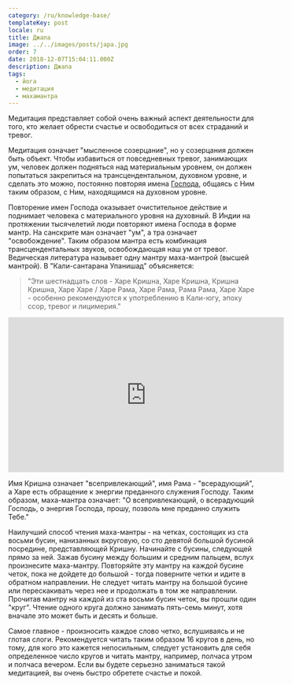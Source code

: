 ```yaml
---
category: /ru/knowledge-base/
templateKey: post
locale: ru
title: Джапа
image: ../../images/posts/japa.jpg
order: 7
date: 2018-12-07T15:04:11.000Z
description: Джапа
tags:
  - йога
  - медитация
  - махамантра
---
```

Медитация представляет собой очень важный аспект деятельности для того, кто желает обрести счастье и освободиться от всех страданий и тревог.

Медитация означает "мысленное созерцание", но у созерцания должен быть объект. Чтобы избавиться от повседневных тревог, занимающих ум, человек должен подняться над материальным уровнем, он должен попытаться закрепиться на трансцендентальном, духовном уровне, и сделать это можно, постоянно повторяя имена [Господа](/ru/krishna), общаясь с Ним таким образом, с Ним, находящимся на духовном уровне.

Повторение имен Господа оказывает очистительное действие и поднимает человека с материального уровня на духовный. В Индии на протяжении тысячелетий люди повторяют имена Господа в форме мантр. На санскрите ман означает "ум", а тра означает "освобождение". Таким образом мантра есть комбинация трансцендентальных звуков, освобождающая наш ум от тревог. Ведическая литература называет одну мантру маха-мантрой (высшей мантрой). В "Кали-сантарана Упанишад" объясняется:

>"Эти шестнадцать слов - Харе Кришна, Харе Кришна, Кришна Кришна, Харе Харе / Харе Рама, Харе Рама, Рама Рама, Харе Харе - особенно рекомендуются к употреблению в Кали-югу, эпоху ссор, тревог и лицимерия."

<iframe width="560" height="315" src="https://www.youtube.com/embed/l5bhA4ZIS4g" frameborder="0" allow="accelerometer; autoplay; encrypted-media; gyroscope; picture-in-picture" allowfullscreen></iframe>

Имя Кришна означает "всепривлекающий", имя Рама - "всерадующий", а Харе есть обращение к энергии преданного служения Господу. Таким образом, маха-мантра означает: "О всепривлекающий, о всерадующий Господь, о энергия Господа, прошу, позволь мне преданно служить Тебе."

Наилучший способ чтения маха-мантры - на четках, состоящих из ста восьми бусин, нанизанных вкруговую, со сто девятой большой бусиной посредине, представляющей Кришну. Начинайте с бусины, следующей прямо за ней. Зажав бусину между большим и средним пальцем, вслух произнесите маха-мантру. Повторяйте эту мантру на каждой бусине четок, пока не дойдете до большой - тогда поверните четки и идите в обратном направлении. Не следует читать мантру на большой бусине или перескакивать через нее и продолжать в том же направлении. Прочитав мантру на каждой из ста восьми бусин четок, вы прошли один "круг". Чтение одного круга должно занимать пять-семь минут, хотя вначале это может быть и десять и больше.

Самое главное - произносить каждое слово четко, вслушиваясь и не глотая слоги. Рекомендуется читать таким образом 16 кругов в день, но тому, для кого это кажется непосильным, следует установить для себя определенное число кругов и читать мантру, например, полчаса утром и полчаса вечером. Если вы будете серьезно заниматься такой медитацией, вы очень быстро обретете счастье и покой.

